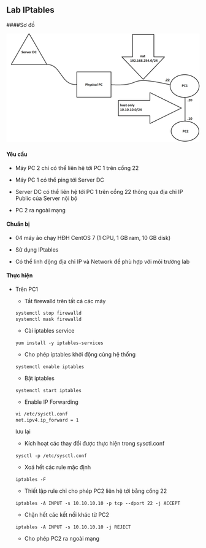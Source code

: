## Lab IPtables

####Sơ đồ

<img src="img/12.png">

#### Yêu cầu

- Máy PC 2 chỉ có thể liên hệ tới PC 1 trên cổng 22

- Máy PC 1 có thể ping tới Server DC

- Server DC có thể liên hệ tới PC 1 trên cổng 22 thông qua địa chỉ IP Public của Server nội bộ

- PC 2 ra ngoài mạng

#### Chuẩn bị 

- 04 máy ảo chạy HĐH CentOS 7 (1 CPU, 1 GB ram, 10 GB disk)

- Sử dụng IPtables

- Có thể linh động địa chỉ IP và Network để phù hợp với môi trường lab

#### Thực hiện

- Trên PC1

	- Tắt firewalld trên tất cả các máy
	
	```
	systemctl stop firewalld
	systemctl mask firewalld
	```
	
	- Cài iptables service
	
	`yum install -y iptables-services`
	
	- Cho phép iptables khởi động cùng hệ thống
	
	`systemctl enable iptables`
	
	- Bật iptables
	
	`systemctl start iptables`
	
	- Enable IP Forwarding
	
	```
	vi /etc/sysctl.conf
	net.ipv4.ip_forward = 1
	```
	
	lưu lại
	
	- Kích hoạt các thay đổi được thực hiện trong sysctl.conf
	
	`sysctl -p /etc/sysctl.conf`
	
	- Xoá hết các rule mặc định
	
	`iptables -F`
	
	- Thiết lập rule chỉ cho phép PC2 liên hệ tới bằng cổng 22
	
	`iptables -A INPUT -s 10.10.10.10 -p tcp --dport 22 -j ACCEPT`
	
	- Chặn hết các kết nối khác từ PC2
	
	`iptables -A INPUT -s 10.10.10.10 -j REJECT`
	
	- Cho phép PC2 ra ngoài mạng